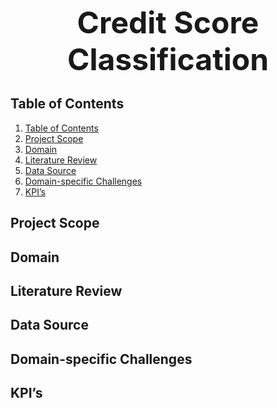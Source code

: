 <p align="center"><strong><font size="26">Credit Score Classification</font></strong></p>

## Table of Contents
1. [Table of Contents](#table-of-contents)
2. [Project Scope](#project-scope)
3. [Domain](#domain)
4. [Literature Review](#literature-review)
5. [Data Source](#data-source)
6. [Domain-specific Challenges](#domain-specific-challenges)
7. [KPI’s](#kpis)

## Project Scope
<!-- Content for Project Scope -->

## Domain
<!-- Content for Domain -->

## Literature Review
<!-- Content for Literature Review -->

## Data Source
<!-- Content for Data Source -->

## Domain-specific Challenges
<!-- Content for Domain-specific Challenges -->

## KPI’s
<!-- Content for KPI’s -->
